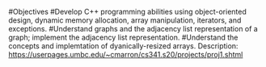 #Objectives
#Develop C++ programming abilities using object-oriented design, dynamic memory allocation, array manipulation, iterators, and exceptions.
#Understand graphs and the adjacency list representation of a graph; implement the adjacency list representation.
#Understand the concepts and implemtation of dyanically-resized arrays.
Description:
https://userpages.umbc.edu/~cmarron/cs341.s20/projects/proj1.shtml
